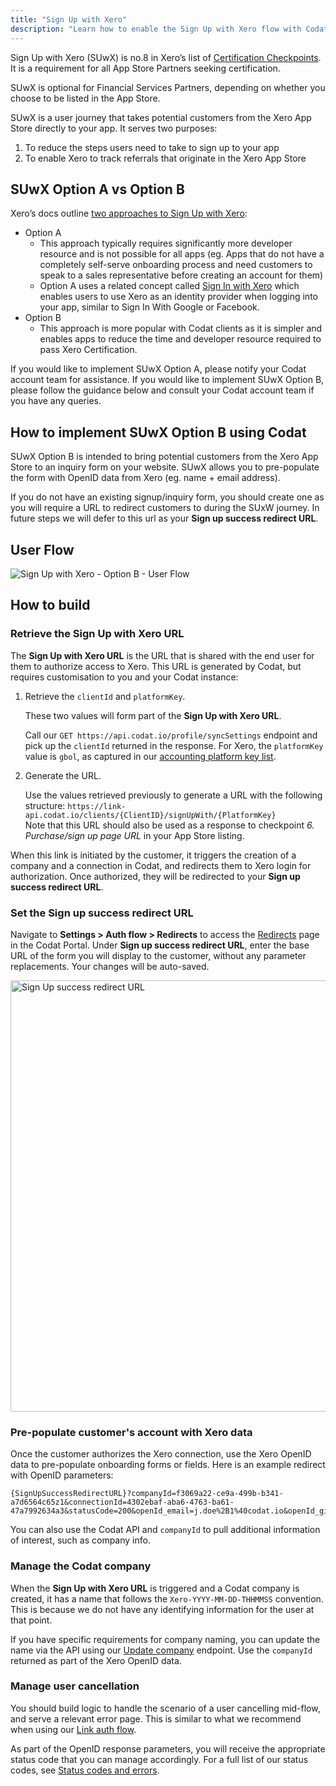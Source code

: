 ```yaml
---
title: "Sign Up with Xero"
description: "Learn how to enable the Sign Up with Xero flow with Codat to support your app's certification"
---
```


Sign Up with Xero (SUwX) is no.8 in Xero’s list of [Certification Checkpoints](https://developer.xero.com/documentation/xero-app-store/app-partner-guides/certification-checkpoints/#required-for-all-integrations). It is a requirement for all App Store Partners seeking certification. 

SUwX is optional for Financial Services Partners, depending on whether you choose to be listed in the App Store. 

SUwX is a user journey that takes potential customers from the Xero App Store directly to your app. It serves two purposes:

1. To reduce the steps users need to take to sign up to your app
2. To enable Xero to track referrals that originate in the Xero App Store

## SUwX Option A vs Option B

Xero’s docs outline [two approaches to Sign Up with Xero](https://developer.xero.com/documentation/xero-app-store/app-partner-guides/sign-up):

* Option A
  * This approach typically requires significantly more developer resource and is not possible for all apps (eg. Apps that do not have a completely self-serve onboarding process and need customers to speak to a sales representative before creating an account for them)
  * Option A uses a related concept called [Sign In with Xero](https://developer.xero.com/documentation/xero-app-store/app-partner-guides/sign-in) which enables users to use Xero as an identity provider when logging into your app, similar to Sign In With Google or Facebook. 
* Option B
  * This approach is more popular with Codat clients as it is simpler and enables apps to reduce the time and developer resource required to pass Xero Certification.

If you would like to implement SUwX Option A, please notify your Codat account team for assistance. If you would like to implement SUwX Option B, please follow the guidance below and consult your Codat account team if you have any queries.

## How to implement SUwX Option B using Codat

SUwX Option B is intended to bring potential customers from the Xero App Store to an inquiry form on your website. SUwX allows you to pre-populate the form with OpenID data from Xero (eg. name + email address).

If you do not have an existing signup/inquiry form, you should create one as you will require a URL to redirect customers to during the SUxW journey. In future steps we will defer to this url as your **Sign up success redirect URL**.

## User Flow

![Sign Up with Xero - Option B - User Flow](https://developer.xero.com/static/img/integrations/accounting/xero/Sign-Up-with-Xero-Option-B-User-Flow.png)

## How to build

### Retrieve the Sign Up with Xero URL

The **Sign Up with Xero URL** is the URL that is shared with the end user for them to authorize access to Xero. This URL is generated by Codat, but requires customisation to you and your Codat instance: 

1. Retrieve the `clientId` and `platformKey`.

   These two values will form part of the **Sign Up with Xero URL**. 

   Call our `GET https://api.codat.io/profile/syncSettings` endpoint and pick up the `clientId` returned in the response. For Xero, the `platformKey` value is `gbol`, as captured in our [accounting platform key list](/integrations/accounting/overview#platform-keys). 
   
2. Generate the URL.

   Use the values retrieved previously to generate a URL with the following structure: `https://link-api.codat.io/clients/{ClientID}/signUpWith/{PlatformKey}`  
   Note that this URL should also be used as a response to checkpoint _6. Purchase/sign up page URL_ in your App Store listing.

When this link is initiated by the customer, it triggers the creation of a company and a connection in Codat, and redirects them to Xero login for authorization. Once authorized, they will be redirected to your **Sign up success redirect URL**.

### Set the Sign up success redirect URL

Navigate to **Settings > Auth flow > Redirects** to access the [Redirects](https://app.codat.io/settings/redirects) page in the Codat Portal. Under **Sign up success redirect URL**, enter the base URL of the form you will display to the customer, without any parameter replacements. Your changes will be auto-saved.

<img width="690" alt="Sign Up success redirect URL" src="https://github.com/codatio/codat-docs/assets/139238209/ee749a61-ff8e-4d5f-9055-8f7f90d4b8ef">

### Pre-populate customer's account with Xero data 

Once the customer authorizes the Xero connection, use the Xero OpenID data to pre-populate onboarding forms or fields. Here is an example redirect with OpenID parameters:

```
{SignUpSuccessRedirectURL}?companyId=f3069a22-ce9a-499b-b341-a7d6564c65z1&connectionId=4302ebaf-aba6-4763-ba61-47a7992634a3&statusCode=200&openId_email=j.doe%2B1%40codat.io&openId_given_name=John&openId_family_name=Doe
```

You can also use the Codat API and `companyId` to pull additional information of interest, such as company info. 

### Manage the Codat company

When the **Sign Up with Xero URL** is triggered and a Codat company is created, it has a name that follows the `Xero-YYYY-MM-DD-THHMMSS` convention. This is because we do not have any identifying information for the user at that point.

If you have specific requirements for company naming, you can update the name via the API using our [Update company](/codat-api#/operations/update-company) endpoint. Use the `companyId` returned as part of the Xero OpenID data. 

### Manage user cancellation

You should build logic to handle the scenario of a user cancelling mid-flow, and serve a relevant error page. This is similar to what we recommend when using our [Link auth flow](https://docs.codat.io/auth-flow/overview). 

As part of the OpenID response parameters, you will receive the appropriate status code that you can manage accordingly. For a full list of our status codes, see [Status codes and errors](https://docs.codat.io/using-the-api/errors).

 
